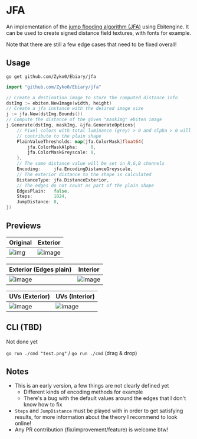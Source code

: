# JFA

An implementation of the [jump flooding algorithm (JFA)](https://en.wikipedia.org/wiki/Jump_flooding_algorithm) using Ebitengine.
It can be used to create signed distance field textures, with fonts for example.

Note that there are still a few edge cases that need to be fixed overall!

## Usage

`go get github.com/Zyko0/Ebiary/jfa`

```go
import "github.com/Zyko0/Ebiary/jfa"
```

```go
// Create a destination image to store the computed distance info 
dstImg := ebiten.NewImage(width, height)
// Create a jfa instance with the desired image size
j := jfa.New(dstImg.Bounds())
// Compute the distance of the given "maskImg" ebiten image
j.Generate(dstImg, maskImg, &jfa.GenerateOptions{
    // Pixel colors with total luminance (grey) > 0 and alpha > 0 will
    // contribute to the plain shape
    PlainValueThresholds: map[jfa.ColorMask]float64{
        jfa.ColorMaskAlpha:     0,
        jfa.ColorMaskGreyscale: 0,
    },
    // The same distance value will be set in R,G,B channels
    Encoding:     jfa.EncodingDistanceGreyscale,
    // The exterior distance to the shape is calculated
    DistanceType: jfa.DistanceExterior,
    // The edges do not count as part of the plain shape
    EdgesPlain:   false,
    Steps:        1024,
    JumpDistance: 8,
})
```

## Previews

| Original | Exterior |
|-|-|
|![img](https://github.com/Zyko0/Ebiary/assets/13394516/09a2257f-ebd5-428f-8691-e80e227167e1)|![image](https://github.com/Zyko0/Ebiary/assets/13394516/76e136c7-2d62-424c-b747-023b7d738562)|

| Exterior (Edges plain) | Interior |
|-|-|
|![image](https://github.com/Zyko0/Ebiary/assets/13394516/f6e5d3ef-1c50-435c-90cc-e46ec9613f46)|![image](https://github.com/Zyko0/Ebiary/assets/13394516/d0366527-9d95-4479-856d-b9b15fe351fc)|

| UVs (Exterior) | UVs (Interior) |
|-|-|
|![image](https://github.com/Zyko0/Ebiary/assets/13394516/781c918a-4729-42ac-88b3-3f2fc90d9abe)|![image](https://github.com/Zyko0/Ebiary/assets/13394516/e528798f-3a1a-4400-997d-700e965674ce)|


## CLI (TBD)

Not done yet

`go run ./cmd "test.png"` / `go run ./cmd` (drag & drop)

## Notes

- This is an early version, a few things are not clearly defined yet
  - Different kinds of encoding methods for example
  - There's a bug with the default values around the edges that I don't know how to fix
- `Steps` and `JumpDistance` must be played with in order to get satisfying results, for more information about the theory I recommend to look online!
- Any PR contribution (fix/improvement/feature) is welcome btw!

